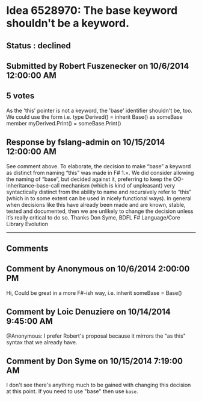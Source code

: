# Idea 6528970: The base keyword shouldn't be a keyword. #

## Status : declined

## Submitted by Robert Fuszenecker on 10/6/2014 12:00:00 AM

## 5 votes

As the 'this' pointer is not a keyword, the 'base' identifier shouldn't be, too. We could use the form i.e.
type Derived() =
inherit Base() as someBase
member myDerived.Print() =
someBase.Print()



## Response by fslang-admin on 10/15/2014 12:00:00 AM

See comment above.
To elaborate, the decision to make “base” a keyword as distinct from naming “this” was made in F# 1.×. We did consider allowing the naming of “base”, but decided against it, preferring to keep the OO-inheritance-base-call mechanism (which is kind of unpleasant) very syntactically distinct from the ability to name and recursively refer to “this” (which in to some extent can be used in nicely functional ways).
In general when decisions like this have already been made and are known, stable, tested and documented, then we are unlikely to change the decision unless it’s really critical to do so.
Thanks
Don Syme, BDFL F# Language/Core Library Evolution

------------------------
## Comments


## Comment by Anonymous on 10/6/2014 2:00:00 PM
Hi,
Could be great in a more F#-ish way, i.e. inherit someBase = Base()


## Comment by Loic Denuziere on 10/14/2014 9:45:00 AM
@Anonymous: I prefer Robert's proposal because it mirrors the "as this" syntax that we already have.


## Comment by Don Syme on 10/15/2014 7:19:00 AM
I don't see there's anything much to be gained with changing this decision at this point. If you need to use "base" then use ``base``.

